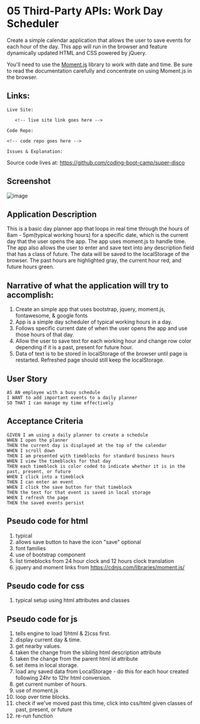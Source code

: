 # 05 Third-Party APIs: Work Day Scheduler

Create a simple calendar application that allows the user to save events for each hour of the day. This app will run in the browser and feature dynamically updated HTML and CSS powered by jQuery.

You'll need to use the [Moment.js](https://momentjs.com/) library to work with date and time. Be sure to read the documentation carefully and concentrate on using Moment.js in the browser.

## Links:

```
Live Site:

   <!-- live site link goes here -->

Code Repo:

<!-- code repo goes here -->

Issues & Explanation:
```

<!-- link to remote readME goes here  -->

Source code lives at: https://github.com/coding-boot-camp/super-disco

## Screenshot

![image](https://user-images.githubusercontent.com/104156484/175123006-cdd943cc-a4ca-45bf-885d-fea9dc496ddb.png)


## Application Description

This is a basic day planner app that loops in real time through the hours of 8am - 5pm(typical working hours) for a specific date, which is the current day that the user opens the app. The app uses moment.js to handle time. The app also allows the user to enter and save text into any description field that has a class of future. The data will be saved to the localStorage of the browser. The past hours are highlighted gray, the current hour red, and future hours green.

## Narrative of what the application will try to accomplish:

1.  Create an simple app that uses bootstrap, jquery, moment.js, fontawesome, & google fonts
2.  App is a simple day scheduler of typical working hours in a day.
3.  Follows specific current date of when the user opens the app and use those hours of that day.
4.  Allow the user to save text for each working hour and change row color depending if it is a past, present for future hour.
5.  Data of text is to be stored in localStorage of the browser until page is restarted. Refreshed page should still keep the localStorage.

## User Story

```
AS AN employee with a busy schedule
I WANT to add important events to a daily planner
SO THAT I can manage my time effectively

```

## Acceptance Criteria

```
GIVEN I am using a daily planner to create a schedule
WHEN I open the planner
THEN the current day is displayed at the top of the calendar
WHEN I scroll down
THEN I am presented with timeblocks for standard business hours
WHEN I view the timeblocks for that day
THEN each timeblock is color coded to indicate whether it is in the past, present, or future
WHEN I click into a timeblock
THEN I can enter an event
WHEN I click the save button for that timeblock
THEN the text for that event is saved in local storage
WHEN I refresh the page
THEN the saved events persist

```


## Pseudo code for html

1.  typical
2.  allows save button to have the icon "save" optional
3.  font families
4.  use of bootstrap component
5.  list timeblocks from 24 hour clock and 12 hours clock translation
6.  jquery and moment links from https://cdnjs.com/libraries/moment.js/

## Pseudo code for css

1.  typical setup using html attributes and classes

## Pseudo code for js

1.  tells engine to load 1)html & 2)css first.
2.  display current day & time.
3.  get nearby values.
4.  taken the change from the sibling html description attribute
5.  taken the change from the parent html id attribute
6.  set items in local storage.
7.  load any saved data from LocalStorage - do this for each hour created following 24hr to 12hr html conversion.
8.  get current number of hours.
9.  use of moment.js
10. loop over time blocks.
11. check if we've moved past this time, click into css/html given classes of past, present, or future
12. re-run function
